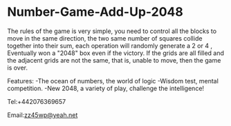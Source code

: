 # Number-Game-Add-Up-2048

The rules of the game is very simple, you need to control all the blocks to move in the same direction, the two same number of squares collide together into their sum, each operation will randomly generate a 2 or 4 , Eventually won a "2048" box even if the victory. If the grids are all filled and the adjacent grids are not the same, that is, unable to move, then the game is over.

Features:
-The ocean of numbers, the world of logic
-Wisdom test, mental competition.
-New 2048, a variety of play, challenge the intelligence!

Tel:+442076369657

Email:zz45wp@yeah.net
